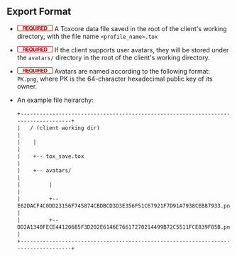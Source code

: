 Export Format
-------------

- ![](/badge/req.png) A Toxcore data file saved in the root of the client's
  working directory, with the file name `<profile_name>.tox`

- ![](/badge/req.png) If the client supports user avatars, they will be stored
  under the `avatars/` directory in the root of the client's working directory.

- ![](/badge/req.png) Avatars are named according to the following format:
  `PK.png`, where PK is the 64-character hexadecimal public key of its owner.

- An example file heirarchy:

  ```
  +-----------------------------------------------------------------------------------+
  |   / (client working dir)                                                          |
  |    |                                                                              |
  |    +-- tox_save.tox                                                               |
  |    +-- avatars/                                                                   |
  |         |                                                                         |
  |         +-- E62DACF4C0DD23156F745874CBDBCD3D3E356F51C67921F7D91A7938CEB87933.png  |
  |         +-- DD2A1340FECE441206B5F3D202E6146E76617270214499B72C5511FCE839F85B.png  |
  +-----------------------------------------------------------------------------------+
  ```
